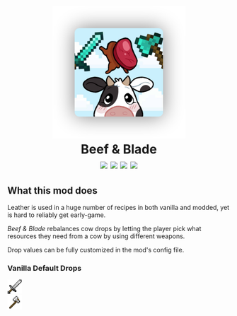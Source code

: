 <h1 align="center">
    <img src="https://github.com/Khazoda/beef-and-blade/blob/with-config/Assets/big-picture.png?raw=true">
    <br>
    Beef & Blade
    <br>
    <img src="https://img.shields.io/badge/mod%20loader-Fabric | Forge-brightgreen" />
    <img src="https://img.shields.io/badge/latest%20version-1.19.3-blue" />
    <img src="https://img.shields.io/github/issues/Khazoda/beef-and-blade" />
    <img src="https://img.shields.io/github/last-commit/Khazoda/beef-and-blade" />
    <br>
</h1>

## What this mod does
Leather is used in a huge number of recipes in both vanilla and modded, yet is hard to reliably get early-game.

*Beef & Blade* rebalances cow drops by letting the player pick what resources they need from a cow by using different weapons.

Drop values can be fully customized in the mod's config file.
### Vanilla Default Drops
<img src="https://raw.githubusercontent.com/Khazoda/beef-and-blade/with-config/Assets/sword.png"/>
<br>
<img src="https://raw.githubusercontent.com/Khazoda/beef-and-blade/with-config/Assets/axe.png"/>

